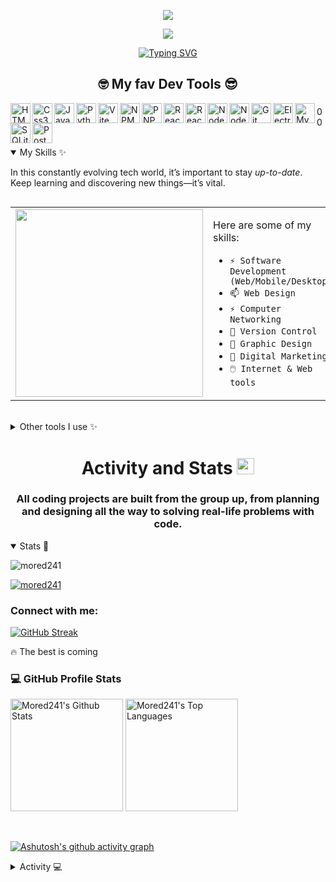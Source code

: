 <p align="center"><img radius="5px" src="https://pbs.twimg.com/profile_banners/4104668955/1551739340/600x200" /></p>

<div align="center" >
  <p>
    <a href="https://x.com/Momodo241" target="_blank"><img src="https://img.shields.io/twitter/follow/momodo241.svg?style=social" /> </a>
  </p>
</div>

<p align="center">
<a href="https://git.io/typing-svg"><img src="https://readme-typing-svg.demolab.com?font=roboto&weight=500&pause=1000&color=484848&background=FFFFFF00&center=true&vCenter=true&random=true&width=600&lines=A+passionate+Junior+Full-Stack+Developer;3%2B+Years+of+coding++experience;Experienced+in+Web+Design;Practice+makes+better%2C+keep+learning" alt="Typing SVG" /></a>
</p>





 <h2 align="center" >🤓 My fav Dev Tools 😎</h2>
 <div dsplay="block">

<img align="left" src="https://cdn.jsdelivr.net/gh/devicons/devicon@latest/icons/html5/html5-original.svg" width="32" height="32" alt="HTML5 SVG"/>
<img align="left" src="https://cdn.jsdelivr.net/gh/devicons/devicon@latest/icons/css3/css3-original.svg" width="32" height="32" alt="Css3 SVG"/>
<img align="left" src="https://cdn.jsdelivr.net/gh/devicons/devicon@latest/icons/javascript/javascript-original.svg" width="32" height="32" alt="JavaScript SVG"/>
<img align="left" src="https://cdn.jsdelivr.net/gh/devicons/devicon@latest/icons/python/python-original.svg" width="32" height="32" alt="Python SVG"/>
<img align="left" src="https://cdn.jsdelivr.net/gh/devicons/devicon@latest/icons/vitejs/vitejs-original.svg" width="32" height="32" alt="Vite JS SVG"/>
<img align="left" src="https://cdn.jsdelivr.net/gh/devicons/devicon@latest/icons/npm/npm-original-wordmark.svg" width="32" height="32" alt="NPM SVG"/>
<img align="left" src="https://cdn.jsdelivr.net/gh/devicons/devicon@latest/icons/pnpm/pnpm-original-wordmark.svg" width="32" height="32" alt="PNPM SVG"/>
<img align="left" src="https://cdn.jsdelivr.net/gh/devicons/devicon@latest/icons/react/react-original.svg" width="32" height="32" alt="React JS SVG"  />
<img align="left" src="https://cdn.jsdelivr.net/gh/devicons/devicon@latest/icons/reactrouter/reactrouter-original.svg" width="32" height="32" alt="React Router SVG"/>
<img align="left" src="https://cdn.jsdelivr.net/gh/devicons/devicon@latest/icons/nodejs/nodejs-plain-wordmark.svg" width="32" height="32" alt="Node JS SVG"/>
<img align="left" src="https://cdn.jsdelivr.net/gh/devicons/devicon@latest/icons/django/django-plain.svg" width="32" height="32" alt="Node JS SVG"/>
<img align="left" src="https://cdn.jsdelivr.net/gh/devicons/devicon@latest/icons/git/git-original.svg" width="32" height="32" alt="Git SVG"/>
<img align="left" src="https://cdn.jsdelivr.net/gh/devicons/devicon@latest/icons/electron/electron-original.svg" width="32" height="32" alt="Electron JS SVG"/>
<img align="left" src="https://cdn.jsdelivr.net/gh/devicons/devicon@latest/icons/mysql/mysql-original.svg" width="32" height="32" alt="MySQL SVG"/>
<img align="left" src="https://cdn.jsdelivr.net/gh/devicons/devicon@latest/icons/sqlite/sqlite-original.svg" width="32" height="32" alt="SQLite SVG"/>
<img align="left" src="https://cdn.jsdelivr.net/gh/devicons/devicon@latest/icons/postgresql/postgresql-original.svg" width="32" height="32" alt="PostgreSQL SVG"/>

</div>

###
<p>00</p>
<br/>

<details open style="display: block;" > 
  <summary>My Skills ✨</summary>

In this constantly evolving tech world, it’s important to stay *up-to-date*. Keep learning and discovering new things—it’s vital.
<div style="display:flex">

<table>
  <tr>
    <td>
      <a><img src="https://media1.giphy.com/media/v1.Y2lkPTc5MGI3NjExc3Q0YmpkMjl1MTJnMjRzcW0xYnlsanhxeWJienlyMmFoY2QydmFscSZlcD12MV9pbnRlcm5hbF9naWZfYnlfaWQmY3Q9Zw/2IudUHdI075HL02Pkk/giphy.webp" width="300"  display="inline"/></a>
    </td>
    <td>
      <p  >
        
Here are some of my skills:
- `⚡ Software Development (Web/Mobile/Desktop)`
- `📫 Web Design`
- `⚡ Computer Networking`
- `👯 Version Control`
- `💬 Graphic Design`
- `🤔 Digital Marketing`
- `🖱️ Internet & Web tools`
</p>
    </td>
  </tr>
</table>

</p>
</details>
<br/>
<details close> 
  <summary>Other tools I use ✨</summary>
  <p>
<img align="left" src="https://cdn.jsdelivr.net/gh/devicons/devicon@latest/icons/wordpress/wordpress-original.svg" width="32" height="32" alt="WordPress SVG"/>
<img align="left" src="https://cdn.jsdelivr.net/gh/devicons/devicon@latest/icons/firebase/firebase-plain-wordmark.svg" width="32" height="32" alt="Firebqse SVG"/>
<img align="left" src="https://cdn.jsdelivr.net/gh/devicons/devicon@latest/icons/windows8/windows8-original.svg" width="32" height="32" alt="Firebqse SVG"/>
<img align="left" src="https://cdn.jsdelivr.net/gh/devicons/devicon@latest/icons/githubcodespaces/githubcodespaces-original.svg" width="32" height="32" alt="Firebqse SVG"/>
<img align="left" src="https://cdn.jsdelivr.net/gh/devicons/devicon@latest/icons/vercel/vercel-original.svg" width="32" height="32" alt="Firebqse SVG"/>
<img align="left" src="https://cdn.jsdelivr.net/gh/devicons/devicon@latest/icons/stackoverflow/stackoverflow-original.svg" width="32" height="32" alt="Firebqse SVG"/>
  </p>
</details>

##


<div>
<h1 align="center">Activity and Stats <img src="https://i.giphy.com/media/v1.Y2lkPTc5MGI3NjExdjU1YTBhdDl2YjJ0c2d4cWEwNG9jMXRqNTlocHpoMXRxYWdzdmI3eiZlcD12MV9pbnRlcm5hbF9naWZfYnlfaWQmY3Q9Zw/du3J3cXyzhj75IOgvA/giphy.gif" width="28" height="26"/></h1>
<h3 align="center" >All coding projects are built from the group up, from planning and designing all the way to solving real-life problems with code.</h3>

<details open> 
  <summary>Stats 📑</summary>
  <p align="left"> <img src="https://komarev.com/ghpvc/?username=mored241&label=Profile%20views&color=C80036&style=flat" alt="mored241" /> </p>
  
  <p align="left"> <a href="https://github.com/ryo-ma/github-profile-trophy"><img src="https://github-profile-trophy.vercel.app/?username=mored241&no-bg=true&theme=dark_lover" alt="mored241" /></a> </p>
  
  
  <h3 align="left">Connect with me:</h3>
  
  
  
  <p>
    <a href="https://git.io/streak-stats"><img src="https://streak-stats.demolab.com?user=Mored241&theme=calm&hide_border=true&border_radius=6&background=1A1919" alt="GitHub Streak" /></a>
    <p>🔥 The best is coming</p>
  </p>
  
  <h3>💻 GitHub Profile Stats</h3>
  
  
  <p>
      <a href="https://github.com/anuraghazra/github-readme-stats"><img alt="Mored241's Github Stats" src="https://denvercoder1-github-readme-stats.vercel.app/api/?username=Mored241&show_icons=true&include_all_commits=true&count_private=true&theme=react&hide_border=true&bg_color=1A1919&title_color=DBBF33&icon_color=C80036" height="180px"/></a>
      <a href="https://github.com/anuraghazra/github-readme-stats"><img alt="Mored241's Top Languages" src="https://denvercoder1-github-readme-stats.vercel.app/api/top-langs/?username=Mored241&langs_count=8&layout=compact&theme=react&hide_border=true&bg_color=1A1919&title_color=DBBF33&icon_color=C80036&hide=Jupyter%20Notebook,Roff" height="180px"/></a>
  </p>
    <br>
  
  <p>
  
  [![Ashutosh's github activity graph](https://github-readme-activity-graph.vercel.app/graph?username=Mored241&bg_color=1a1919&color=dbbf33&line=cc0000&point=346f43&area=true&hide_border=true)](https://github.com/ashutosh00710/github-readme-activity-graph)
  </p>

</details>

<details close> 
  <summary>Activity 💻 </summary>
  
  <p>
    Come later, I'm making it . . . 💪🏽👨‍💻✨
  </p>

</details>
</div>

